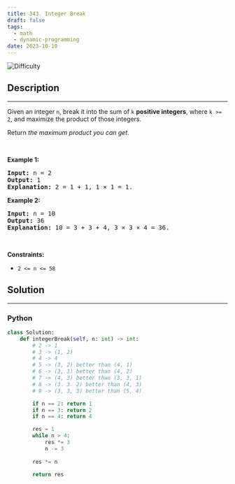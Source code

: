 ```yaml
---
title: 343. Integer Break
draft: false
tags: 
  - math
  - dynamic-programming
date: 2023-10-10
---
```


![Difficulty](https://img.shields.io/badge/Difficulty-Medium-blue.svg)

## Description

---
<p>Given an integer <code>n</code>, break it into the sum of <code>k</code> <strong>positive integers</strong>, where <code>k &gt;= 2</code>, and maximize the product of those integers.</p>

<p>Return <em>the maximum product you can get</em>.</p>

<p>&nbsp;</p>
<p><strong class="example">Example 1:</strong></p>

<pre>
<strong>Input:</strong> n = 2
<strong>Output:</strong> 1
<strong>Explanation:</strong> 2 = 1 + 1, 1 &times; 1 = 1.
</pre>

<p><strong class="example">Example 2:</strong></p>

<pre>
<strong>Input:</strong> n = 10
<strong>Output:</strong> 36
<strong>Explanation:</strong> 10 = 3 + 3 + 4, 3 &times; 3 &times; 4 = 36.
</pre>

<p>&nbsp;</p>
<p><strong>Constraints:</strong></p>

<ul>
	<li><code>2 &lt;= n &lt;= 58</code></li>
</ul>


## Solution

---
### Python
``` py title='integer-break'
class Solution:
    def integerBreak(self, n: int) -> int:
        # 2 -> 1
        # 3 -> (1, 2)
        # 4 -> 4
        # 5 -> (3, 2) better than (4, 1)
        # 6 -> (3, 3) better than (4, 2)
        # 7 -> (4, 3) better than (3, 3, 1)
        # 8 -> (3. 3. 2) better than (4, 3)
        # 9 -> (3, 3, 3) better than (5, 4)

        if n == 2: return 1
        if n == 3: return 2
        if n == 4: return 4

        res = 1
        while n > 4:
            res *= 3
            n -= 3
        
        res *= n

        return res

```

